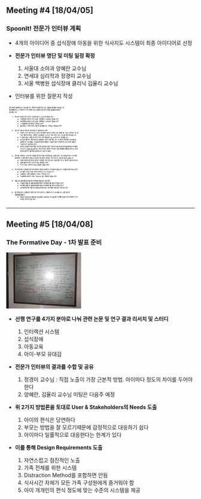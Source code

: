 ## Meeting #4 [18/04/05]
### SpoonIt! 전문가 인터뷰 계획

- 4개의 아이디어 중 섭식장애 아동을 위한 식사지도 시스템이 최종 아이디어로 선정

- **전문가 인터뷰 명단 및 미팅 일정 확정**
	1. 서울대 소아과 양혜란 교수님
	2. 연세대 심리학과 정경미 교수님
	3. 서울 백병원 섭식장애 클리닉 김율리 교수님

- 인터뷰를 위한 질문지 작성 

<img src="/img/4.jpeg" style="width: 200px;">


----

## Meeting #5 [18/04/08]
### The Formative Day - 1차 발표 준비

<img src="/img/5.jpeg" style="width: 200px;">

- **선행 연구를 4가지 분야로 나눠 관련 논문 및 연구 결과 리서치 및 스터디**
	1. 인터랙션 시스템
	2. 섭식장애
	3. 아동교육
	4. 아이-부모 유대감

- **전문가 인터뷰의 결과를 수합 및 공유**
	1. 정경미 교수님 : 직접 노출이 가장 근본적 방법. 아이마다 정도의 차이를 두어야 한다
	2. 양혜란, 김율리 교수님 미팅은 다음주 예정

- **위 2가지 방법론을 토대로 User & Stakeholders의 Needs 도출**
	1. 아이의 편식은 당연하다
	2. 부모는 방법을 잘 모르기때문에 감정적으로 대응하기 쉽다
	3. 아이마다 일률적으로 대응한다는 한계가 있다

- **이를 통해 Design Requirements 도출**
	1. 자연스럽고 점진적인 노출
	2. 가족 전체를 위한 시스템
	3. Distraction Method를 포함하면 안됨
	4. 식사시간 자체가 모든 가족 구성원에게 즐거워야 함
	5. 아이 개개인의 편식 정도에 맞는 수준의 시스템을 제공

